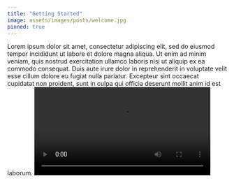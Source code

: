 ```yaml
---
title: "Getting Started"
image: assets/images/posts/welcome.jpg
pinned: true
---
```

Lorem ipsum dolor sit amet, consectetur adipiscing elit, sed do eiusmod tempor incididunt ut labore et dolore magna aliqua. Ut enim ad minim veniam, quis nostrud exercitation ullamco laboris nisi ut aliquip ex ea commodo consequat. Duis aute irure dolor in reprehenderit in voluptate velit esse cillum dolore eu fugiat nulla pariatur. Excepteur sint occaecat cupidatat non proident, sunt in culpa qui officia deserunt mollit anim id est laborum.
<video controls="" style="width:80%;" name="media"><source src="https://muhammad-sultan.github.io/assets/portfolio/voiceclone.mp4" type="video/mp4"></video>

